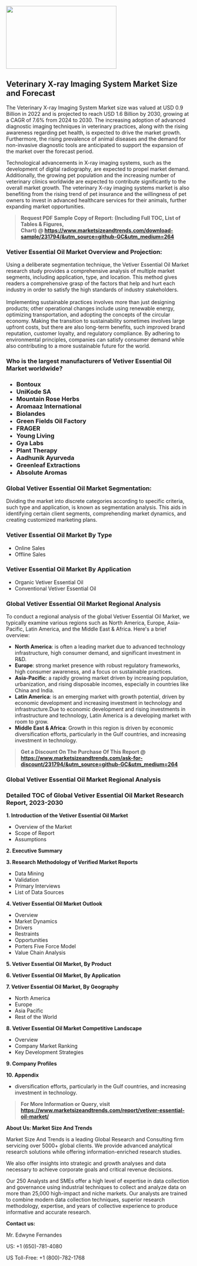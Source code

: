 <p><img class="alignnone size-medium wp-image-20088" src="https://ffe5etoiles.com/wp-content/uploads/2024/12/MST1-300x171.png" alt="" width="300" height="171" /></p><h2>Veterinary X-ray Imaging System Market Size and Forecast</h2><p>The Veterinary X-ray Imaging System Market size was valued at USD 0.9 Billion in 2022 and is projected to reach USD 1.6 Billion by 2030, growing at a CAGR of 7.6% from 2024 to 2030. The increasing adoption of advanced diagnostic imaging techniques in veterinary practices, along with the rising awareness regarding pet health, is expected to drive the market growth. Furthermore, the rising prevalence of animal diseases and the demand for non-invasive diagnostic tools are anticipated to support the expansion of the market over the forecast period.</p><p>Technological advancements in X-ray imaging systems, such as the development of digital radiography, are expected to propel market demand. Additionally, the growing pet population and the increasing number of veterinary clinics worldwide are expected to contribute significantly to the overall market growth. The veterinary X-ray imaging systems market is also benefiting from the rising trend of pet insurance and the willingness of pet owners to invest in advanced healthcare services for their animals, further expanding market opportunities.</p></p><blockquote id="" class=""><strong>Request PDF Sample Copy of Report: (Including Full TOC, List of Tables &amp; Figures, Chart)&nbsp;@&nbsp;<strong><a href="https://www.marketsizeandtrends.com/download-sample/231794/&utm_source=github-GC&utm_medium=264" target="_blank">https://www.marketsizeandtrends.com/download-sample/231794/&utm_source=github-GC&utm_medium=264</a></strong></strong></blockquote><h3 id="" class="">Vetiver Essential Oil Market&nbsp;Overview and Projection:</h3><p id="" class="">Using a deliberate segmentation technique, the Vetiver Essential Oil Market research study provides a comprehensive analysis of multiple market segments, including application, type, and location. This method gives readers a comprehensive grasp of the factors that help and hurt each industry in order to satisfy the high standards of industry stakeholders. <br /> <br />Implementing sustainable practices involves more than just designing products; other operational changes include using renewable energy, optimizing transportation, and adopting the concepts of the circular economy. Making the transition to sustainability sometimes involves large upfront costs, but there are also long-term benefits, such improved brand reputation, customer loyalty, and regulatory compliance. By adhering to environmental principles, companies can satisfy consumer demand while also contributing to a more sustainable future for the world.</p><h3 id="" class="">Who is the largest manufacturers of&nbsp;Vetiver Essential Oil Market worldwide?</h3><h3 class=""><p><ul><li>Bontoux </li><li> UniKode SA </li><li> Mountain Rose Herbs </li><li> Aromaaz International </li><li> Biolandes </li><li> Green Fields Oil Factory </li><li> FRAGER </li><li> Young Living </li><li> Gya Labs </li><li> Plant Therapy </li><li> Aadhunik Ayurveda </li><li> Greenleaf Extractions </li><li> Absolute Aromas</li></ul></p></h3><h3 id="" class="">Global&nbsp;Vetiver Essential Oil Market Segmentation:</h3><p id="" class="">Dividing the market into discrete categories according to specific criteria, such type and application, is known as segmentation analysis. This aids in identifying certain client segments, comprehending market dynamics, and creating customized marketing plans.</p><h3 id="" class="">Vetiver Essential Oil Market&nbsp;By Type</h3><p><p><ul><li>Online Sales</li><li> Offline Sales</p></li></ul></p></p><h3 id="" class="">Vetiver Essential Oil Market&nbsp;By Application</h3><p class=""><p><ul><li>Organic Vetiver Essential Oil</li><li> Conventional Vetiver Essential Oil</li></ul></p></p><h3 id="" class="">Global Vetiver Essential Oil Market Regional Analysis</h3><p id="" class="">To conduct a regional analysis of the global Vetiver Essential Oil Market, we typically examine various regions such as North America, Europe, Asia-Pacific, Latin America, and the Middle East &amp; Africa. Here's a brief overview:</p><ul><li><strong>North America</strong>: is often a leading market due to advanced technology infrastructure, high consumer demand, and significant investment in R&amp;D.</li><li><strong>Europe</strong>: strong market presence with robust regulatory frameworks, high consumer awareness, and a focus on sustainable practices.</li><li><strong>Asia-Pacific</strong>: a rapidly growing market driven by increasing population, urbanization, and rising disposable incomes, especially in countries like China and India.</li><li><strong>Latin America</strong>: is an emerging market with growth potential, driven by economic development and increasing investment in technology and infrastructure.Due to economic development and rising investments in infrastructure and technology, Latin America is a developing market with room to grow.</li><li><strong>Middle East &amp; Africa</strong>: Growth in this region is driven by economic diversification efforts, particularly in the Gulf countries, and increasing investment in technology.</li></ul><blockquote id="" class=""><strong>Get a Discount On The Purchase Of This Report @ <strong><a href="https://www.marketsizeandtrends.com/ask-for-discount/231794/&utm_source=github-GC&utm_medium=264" target="_blank">https://www.marketsizeandtrends.com/ask-for-discount/231794/&utm_source=github-GC&utm_medium=264</a></strong></strong></blockquote><h3 id="" class="">Global Vetiver Essential Oil Market Regional Analysis</h3><h3 id="" class="">Detailed TOC of Global Vetiver Essential Oil Market Research Report, 2023-2030</h3><p id="" class=""><strong>1. Introduction of the Vetiver Essential Oil Market</strong></p><ul><li>Overview of the Market</li><li>Scope of Report</li><li>Assumptions</li></ul><p id="" class=""><strong>2. Executive Summary</strong></p><p id="" class=""><strong>3. Research Methodology of Verified Market Reports</strong></p><ul><li>Data Mining</li><li>Validation</li><li>Primary Interviews</li><li>List of Data Sources</li></ul><p id="" class=""><strong>4. Vetiver Essential Oil Market Outlook</strong></p><ul><li>Overview</li><li>Market Dynamics</li><li>Drivers</li><li>Restraints</li><li>Opportunities</li><li>Porters Five Force Model</li><li>Value Chain Analysis</li></ul><p id="" class=""><strong>5. Vetiver Essential Oil Market, By Product</strong></p><p id="" class=""><strong>6. Vetiver Essential Oil Market, By Application</strong></p><p id="" class=""><strong>7. Vetiver Essential Oil Market, By Geography</strong></p><ul><li>North America</li><li>Europe</li><li>Asia Pacific</li><li>Rest of the World</li></ul><p id="" class=""><strong>8. Vetiver Essential Oil Market Competitive Landscape</strong></p><ul><li>Overview</li><li>Company Market Ranking</li><li>Key Development Strategies</li></ul><p id="" class=""><strong>9. Company Profiles</strong></p><p id="" class=""><strong>10. Appendix</strong></p><ul><li>diversification efforts, particularly in the Gulf countries, and increasing investment in technology.</li></ul><blockquote id="" class=""><strong>For More Information or Query, visit <strong><strong><a href="https://www.marketsizeandtrends.com/report/vetiver-essential-oil-market/" target="_blank">https://www.marketsizeandtrends.com/report/vetiver-essential-oil-market/</a></strong></strong></strong></blockquote><p id="" class=""><strong>About Us: Market Size And Trends</strong></p><p id="" class="">Market Size And Trends is a leading Global Research and Consulting firm servicing over 5000+ global clients. We provide advanced analytical research solutions while offering information-enriched research studies.</p><p id="" class="">We also offer insights into strategic and growth analyses and data necessary to achieve corporate goals and critical revenue decisions.</p><p id="" class="">Our 250 Analysts and SMEs offer a high level of expertise in data collection and governance using industrial techniques to collect and analyze data on more than 25,000 high-impact and niche markets. Our analysts are trained to combine modern data collection techniques, superior research methodology, expertise, and years of collective experience to produce informative and accurate research.</p><p id="" class=""><strong>Contact us:</strong></p><p id="" class="">Mr. Edwyne Fernandes</p><p id="" class="">US: +1 (650)-781-4080</p><p id="" class="">US Toll-Free: +1 (800)-782-1768</p>
